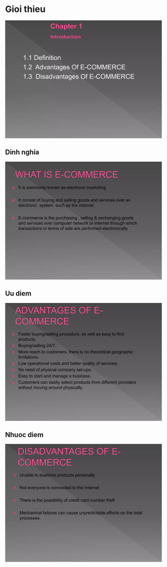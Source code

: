 # Gioi thieu 
![Chap1.webp](Chap1.webp)

## Dinh nghia 
![Explain.webp](Explain.webp)

## Uu diem
![Advance.webp](Advance.webp)

## Nhuoc diem
![Disadvance.webp](Disadvance.webp)

